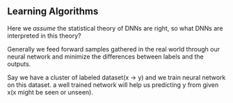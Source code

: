 ## Learning Algorithms

Here we *assume* the statistical theory of DNNs are right, so what DNNs are interpreted in this theory?

Generally we feed forward samples gathered in the real world through our neural network and minimize the differences between labels and the outputs.

Say we have a cluster of labeled dataset(x -> y) and we train neural network on this dataset. a well trained network will help us predicting y from given x(x might be seen or unseen). 